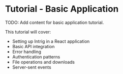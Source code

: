# Tutorial - Basic Application

TODO: Add content for basic application tutorial.

This tutorial will cover:
- Setting up Intrig in a React application
- Basic API integration
- Error handling
- Authentication patterns
- File operations and downloads
- Server-sent events